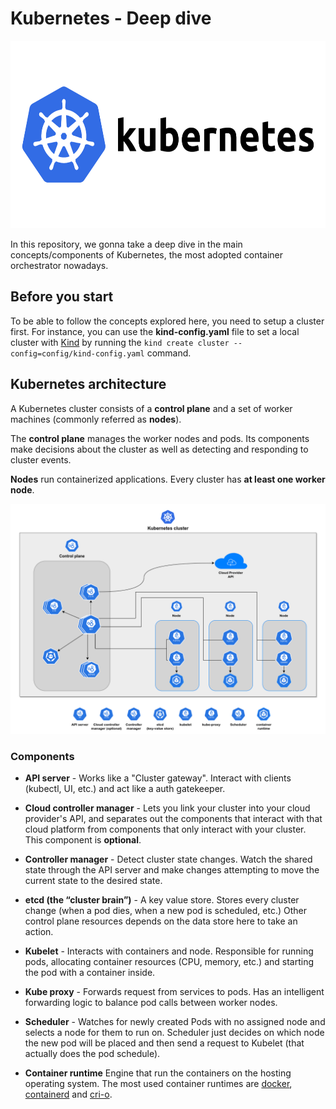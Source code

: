# Kubernetes - Deep dive

<p align="center">
    <img src="./assets/kubernetes_logo.png" height="300">
</p>

In this repository, we gonna take a deep dive in the main concepts/components of
Kubernetes, the most adopted container orchestrator nowadays.

## Before you start

To be able to follow the concepts explored here, you need to setup a cluster first.
For instance, you can use the **kind-config.yaml** file to set a local cluster with
[Kind](https://kind.sigs.k8s.io/) by running the
`kind create cluster --config=config/kind-config.yaml` command.

## Kubernetes architecture

A Kubernetes cluster consists of a **control plane** and a set of worker machines
(commonly referred as **nodes**).

The **control plane** manages the worker nodes and pods. Its components make
decisions about the cluster as well as detecting and responding to cluster events.

**Nodes** run containerized applications. Every cluster has
**at least one worker node**.

<center>
    <img src="./assets/k8s-cluster.png">
</center>

### Components

- **API server** - Works like a "Cluster gateway". Interact with clients
  (kubectl, UI, etc.) and act like a auth gatekeeper.

- **Cloud controller manager** - Lets you link your cluster
  into your cloud provider's API, and separates out the components
  that interact with that cloud platform from components that only
  interact with your cluster. This component is **optional**.

- **Controller manager** - Detect cluster state changes. Watch the shared state
  through the API server and make changes attempting to move the current
  state to the desired state.

- **etcd (the “cluster brain”)** - A key value store. Stores every cluster change
  (when a pod dies, when a new pod is scheduled, etc.) Other control plane resources
  depends on the data store here to take an action.

- **Kubelet** - Interacts with containers and node. Responsible for running pods,
  allocating container resources (CPU, memory, etc.) and starting the pod with
  a container inside.

- **Kube proxy** - Forwards request from services to pods. Has an intelligent
  forwarding logic to balance pod calls between worker nodes.

- **Scheduler** - Watches for newly created Pods with no assigned node and
  selects a node for them to run on. Scheduler just decides on which node
  the new pod will be placed and then send a request to Kubelet
  (that actually does the pod schedule).

- **Container runtime** Engine that run the containers on the hosting operating system.
  The most used container runtimes are [docker](https://www.docker.com/), [containerd](https://containerd.io/)
  and [cri-o](https://cri-o.io/).
